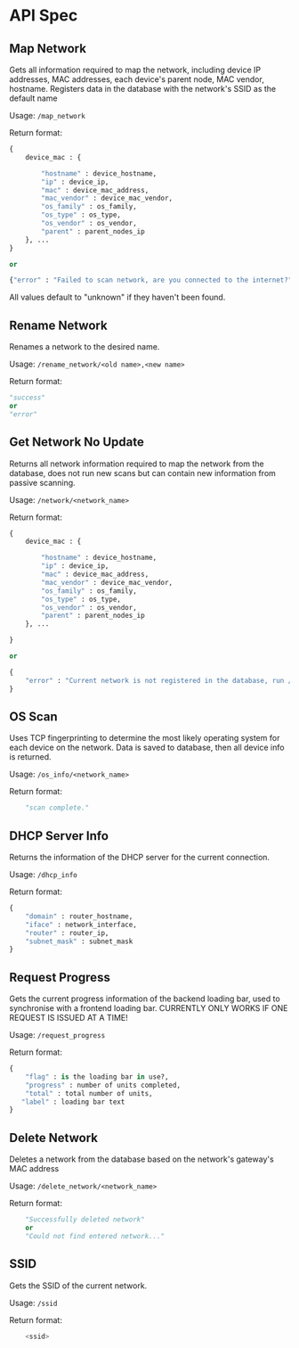 # API Spec #

## Map Network ##

Gets all information required to map the network, including device IP addresses, MAC addresses, each device's parent node, MAC vendor, hostname. 
Registers data in the database with the network's SSID as the default name

Usage: ```/map_network```

Return format:
```python
{
    device_mac : {

        "hostname" : device_hostname,
        "ip" : device_ip,
        "mac" : device_mac_address,
        "mac_vendor" : device_mac_vendor,
        "os_family" : os_family,
        "os_type" : os_type,
        "os_vendor" : os_vendor,
        "parent" : parent_nodes_ip
    }, ...
}

or

{"error" : "Failed to scan network, are you connected to the internet?"}

```
All values default to "unknown" if they haven't been found.

## Rename Network ##

Renames a network to the desired name.

Usage: ```/rename_network/<old name>,<new name>```

Return format:
```python
"success"
or
"error"

```

## Get Network No Update ##

Returns all network information required to map the network from the database, does not run new scans but can contain new information from passive scanning.

Usage: ```/network/<network_name>```

Return format:
```python
{
    device_mac : {

        "hostname" : device_hostname,
        "ip" : device_ip,
        "mac" : device_mac_address,
        "mac_vendor" : device_mac_vendor,
        "os_family" : os_family,
        "os_type" : os_type,
        "os_vendor" : os_vendor,
        "parent" : parent_nodes_ip
    }, ...

}

or

{
    "error" : "Current network is not registered in the database, run /map_network to add this network to the database."
}
```

## OS Scan ##

Uses TCP fingerprinting to determine the most likely operating system for each device on the network.
Data is saved to database, then all device info is returned.

Usage: ```/os_info/<network_name>```

Return format:
```python
    "scan complete."
```

## DHCP Server Info ##

Returns the information of the DHCP server for the current connection.

Usage: ```/dhcp_info```

Return format:
```python
{
    "domain" : router_hostname,
    "iface" : network_interface,
    "router" : router_ip,
    "subnet_mask" : subnet_mask
}
```

## Request Progress ##

Gets the current progress information of the backend loading bar, used to synchronise with a frontend loading bar. CURRENTLY ONLY WORKS IF ONE REQUEST IS ISSUED AT A TIME!

Usage: ```/request_progress```

Return format:
```python
{
    "flag" : is the loading bar in use?,
    "progress" : number of units completed,
    "total" : total number of units,
   "label" : loading bar text
}
```

## Delete Network ##

Deletes a network from the database based on the network's gateway's MAC address

Usage: ```/delete_network/<network_name>```

Return format:
```python
    "Successfully deleted network"
    or
    "Could not find entered network..."
```

## SSID ##

Gets the SSID of the current network.

Usage: ```/ssid```

Return format:
```python
    <ssid>
```